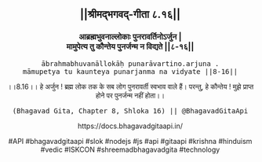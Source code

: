 <center><h2>||श्रीमद्‍भगवद्‍-गीता ८.१६||</h2>
<h3>आब्रह्मभुवनाल्लोकाः पुनरावर्तिनोऽर्जुन |<br/>मामुपेत्य तु कौन्तेय पुनर्जन्म न विद्यते ||८-१६||</h3>
<pre>ābrahmabhuvanāllokāḥ punarāvartino.arjuna .<br/>māmupetya tu kaunteya punarjanma na vidyate ||8-16||</pre>
<p>।।8.16।। हे अर्जुन ! ब्रह्म लोक तक के सब लोग पुनरावर्ती स्वभाव वाले हैं। परन्तु, हे कौन्तेय ! मुझे प्राप्त होने पर पुनर्जन्म नहीं होता।।</p>
<pre>(Bhagavad Gita, Chapter 8, Shloka 16) || @BhagavadGitaApi</pre><p>https://docs.bhagavadgitaapi.in/</p><p>#API #bhagavadgitaapi #slok #nodejs #js #api #gitaapi #krishna #hinduism #vedic #ISKCON #shreemadbhagavadgita #technology</p></center>